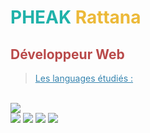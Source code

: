 # <span style="color:#20b2aa">PHEAK </span><span style="color:#ecb939">Rattana</span>


##  **<span style="color:#b94a4a">Développeur Web</span>**



> <span style="color:#3684af;text-decoration:underline"> Les languages étudiés : </span>
<br>
<img src="https://tim-tek.com/wp-content/uploads/2020/08/developer-working-Converti-1170x700.png">
<br>
<img src="https://img.icons8.com/color/48/null/html-5--v1.png"/>
<img src="https://img.icons8.com/color/48/null/css3.png"/>
<img src="https://img.icons8.com/color/48/null/javascript--v1.png"/>
<img src="https://img.icons8.com/fluency/48/null/php.png"/>




